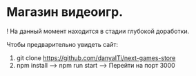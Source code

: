 # Магазин видеоигр.
! На данный момент находится в стадии глубокой доработки.

Чтобы предварительно увидеть сайт:
1. git clone https://github.com/danyaITi/next-games-store
2. npm install --> npm run start --> Перейти на порт 3000

